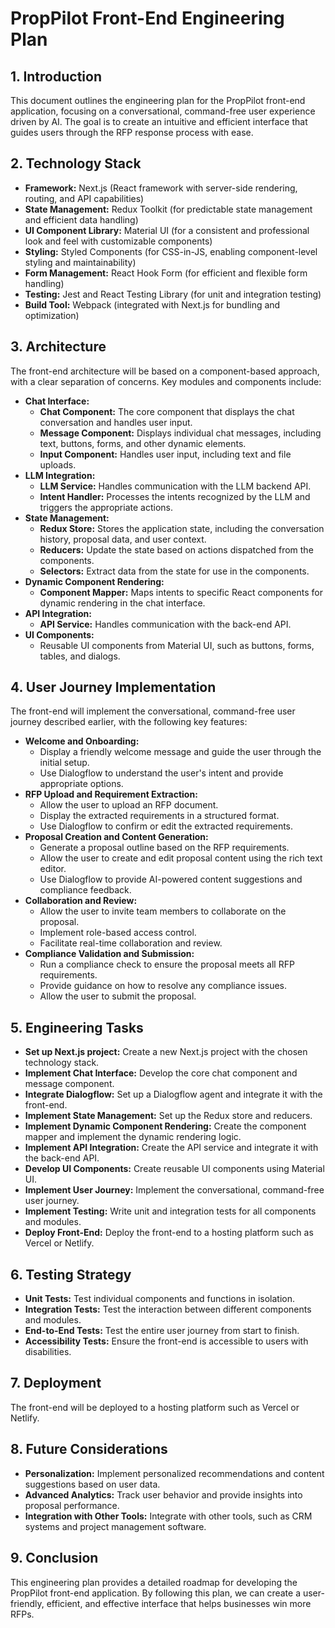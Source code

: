 # PropPilot Front-End Engineering Plan

## 1. Introduction

This document outlines the engineering plan for the PropPilot front-end application, focusing on a conversational, command-free user experience driven by AI. The goal is to create an intuitive and efficient interface that guides users through the RFP response process with ease.

## 2. Technology Stack

*   **Framework:** Next.js (React framework with server-side rendering, routing, and API capabilities)
*   **State Management:** Redux Toolkit (for predictable state management and efficient data handling)
*   **UI Component Library:** Material UI (for a consistent and professional look and feel with customizable components)
*   **Styling:** Styled Components (for CSS-in-JS, enabling component-level styling and maintainability)
*   **Form Management:** React Hook Form (for efficient and flexible form handling)
*   **Testing:** Jest and React Testing Library (for unit and integration testing)
*   **Build Tool:** Webpack (integrated with Next.js for bundling and optimization)


## 3. Architecture

The front-end architecture will be based on a component-based approach, with a clear separation of concerns. Key modules and components include:

*   **Chat Interface:**
    *   **Chat Component:** The core component that displays the chat conversation and handles user input.
    *   **Message Component:** Displays individual chat messages, including text, buttons, forms, and other dynamic elements.
    *   **Input Component:** Handles user input, including text and file uploads.
*   **LLM Integration:**
    *   **LLM Service:** Handles communication with the LLM backend API.
    *   **Intent Handler:** Processes the intents recognized by the LLM and triggers the appropriate actions.
*   **State Management:**
    *   **Redux Store:** Stores the application state, including the conversation history, proposal data, and user context.
    *   **Reducers:** Update the state based on actions dispatched from the components.
    *   **Selectors:** Extract data from the state for use in the components.
*   **Dynamic Component Rendering:**
    *   **Component Mapper:** Maps intents to specific React components for dynamic rendering in the chat interface.
*   **API Integration:**
    *   **API Service:** Handles communication with the back-end API.
*   **UI Components:**
    *   Reusable UI components from Material UI, such as buttons, forms, tables, and dialogs.

## 4. User Journey Implementation

The front-end will implement the conversational, command-free user journey described earlier, with the following key features:

*   **Welcome and Onboarding:**
    *   Display a friendly welcome message and guide the user through the initial setup.
    *   Use Dialogflow to understand the user's intent and provide appropriate options.
*   **RFP Upload and Requirement Extraction:**
    *   Allow the user to upload an RFP document.
    *   Display the extracted requirements in a structured format.
    *   Use Dialogflow to confirm or edit the extracted requirements.
*   **Proposal Creation and Content Generation:**
    *   Generate a proposal outline based on the RFP requirements.
    *   Allow the user to create and edit proposal content using the rich text editor.
    *   Use Dialogflow to provide AI-powered content suggestions and compliance feedback.
*   **Collaboration and Review:**
    *   Allow the user to invite team members to collaborate on the proposal.
    *   Implement role-based access control.
    *   Facilitate real-time collaboration and review.
*   **Compliance Validation and Submission:**
    *   Run a compliance check to ensure the proposal meets all RFP requirements.
    *   Provide guidance on how to resolve any compliance issues.
    *   Allow the user to submit the proposal.

## 5. Engineering Tasks

*   **Set up Next.js project:** Create a new Next.js project with the chosen technology stack.
*   **Implement Chat Interface:** Develop the core chat component and message component.
*   **Integrate Dialogflow:** Set up a Dialogflow agent and integrate it with the front-end.
*   **Implement State Management:** Set up the Redux store and reducers.
*   **Implement Dynamic Component Rendering:** Create the component mapper and implement the dynamic rendering logic.
*   **Implement API Integration:** Create the API service and integrate it with the back-end API.
*   **Develop UI Components:** Create reusable UI components using Material UI.
*   **Implement User Journey:** Implement the conversational, command-free user journey.
*   **Implement Testing:** Write unit and integration tests for all components and modules.
*   **Deploy Front-End:** Deploy the front-end to a hosting platform such as Vercel or Netlify.

## 6. Testing Strategy

*   **Unit Tests:** Test individual components and functions in isolation.
*   **Integration Tests:** Test the interaction between different components and modules.
*   **End-to-End Tests:** Test the entire user journey from start to finish.
*   **Accessibility Tests:** Ensure the front-end is accessible to users with disabilities.

## 7. Deployment

The front-end will be deployed to a hosting platform such as Vercel or Netlify.

## 8. Future Considerations

*   **Personalization:** Implement personalized recommendations and content suggestions based on user data.
*   **Advanced Analytics:** Track user behavior and provide insights into proposal performance.
*   **Integration with Other Tools:** Integrate with other tools, such as CRM systems and project management software.

## 9. Conclusion

This engineering plan provides a detailed roadmap for developing the PropPilot front-end application. By following this plan, we can create a user-friendly, efficient, and effective interface that helps businesses win more RFPs.